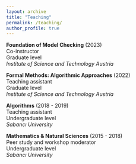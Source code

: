 ```yaml
---
layout: archive
title: "Teaching"
permalink: /teaching/
author_profile: true
---
```


**Foundation of Model Checking** (2023)\
Co-instructor\
Graduate level\
*Institute of Science and Technology Austria*

**Formal Methods: Algorithmic Approaches** (2022)\
Teaching assistant\
Graduate level\
*Institute of Science and Technology Austria*

**Algorithms** (2018 - 2019)\
Teaching assistant\
Undergraduate level\
*Sabancı University*

**Mathematics & Natural Sciences** (2015 - 2018)\
Peer study and workshop moderator\
Undergraduate level\
*Sabancı University*